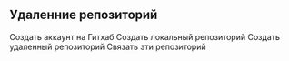 ## Удаленние репозиторий
Создать аккаунт на Гитхаб
Создать локальный репозиторий
Создать удаленный репозиторий
Связать эти репозиторий
